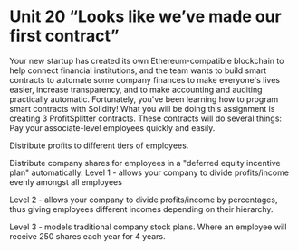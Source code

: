 # Unit 20 “Looks like we’ve made our first contract”
Your new startup has created its own Ethereum-compatible blockchain to help connect financial institutions, and the team wants to build smart contracts to automate some company finances to make everyone's lives easier, increase transparency, and to make accounting and auditing practically automatic.
Fortunately, you've been learning how to program smart contracts with Solidity! What you will be doing this assignment is creating 3 ProfitSplitter contracts. These contracts will do several things:
Pay your associate-level employees quickly and easily.


Distribute profits to different tiers of employees.


Distribute company shares for employees in a "deferred equity incentive plan" automatically.
Level 1 - allows your company to divide profits/income evenly amongst all employees

Level 2 - allows your company to divide profits/income by percentages, thus giving employees different incomes depending on their hierarchy.

Level 3 - models traditional company stock plans. Where an employee will receive 250 shares each year for 4 years.

